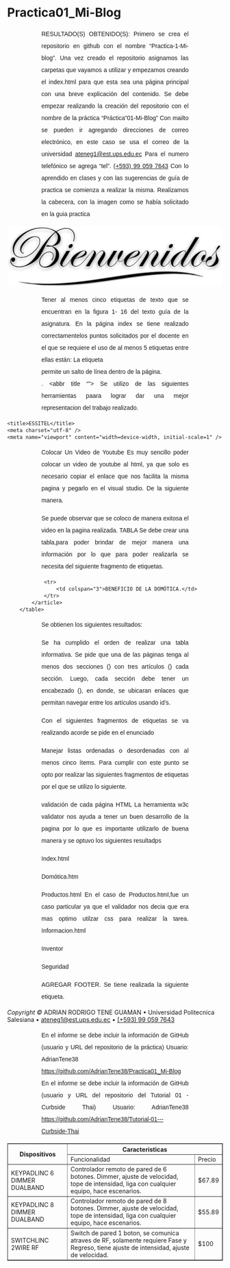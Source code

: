 # Practica01_Mi-Blog
RESULTADO(S) OBTENIDO(S):
Primero se crea el repositorio en github con el nombre “Practica-1-Mi-blog”. Una vez creado el repositorio asignamos las carpetas que vayamos a utilizar y empezamos creando el index.html para que esta sea una página principal con una breve explicación del contenido.
Se debe empezar realizando la creación del repositorio con el nombre de  la práctica “Práctica”01-Mi-Blog”
Con mailto se pueden ir agregando direcciones de correo electrónico, en este caso se usa el correo de la universidad
<a href="mailto:ateneg1@est.ups.edu.ec">ateneg1@est.ups.edu.ec</a>
Para el numero telefónico se agrega “tel”.
<a href="tel:+593990597643">(+593)  99 059 7643</a>
Con lo aprendido en clases y con las sugerencias de guía de practica se comienza a realizar la misma.
Realizamos la cabecera, con la imagen como se había solicitado en la guia practica
 
<aside>
 <a href="index.html"><img src="Imagenes/bienvenidos1.png" alt="EESITEL" /></a>
  </aside>

Tener al menos cinco etiquetas de texto que se encuentran en la figura 1- 16 del texto guía de la asignatura.
En la página index se tiene realizado correctamentelos puntos solicitados por el docente en el que se requiere el uso de al menos 5 etiquetas entre ellas están:
La etiqueta <br /> permite un salto de línea dentro de la página.
<br>
<b> </b>.
<cite></cite> 
<abbr title “”> </abbr>
Se utilizo de las siguientes herramientas paara lograr dar una mejor representacion del trabajo realizado.

 <style>
        div.a {
            text-align: center;
            color: red;
        }
        
        div.enlace {
            text-align: right;
            color: darkorange;
        }
        
        p {
            line-height: 2.0em;
            font-family: Impact, Haettenschweiler, 'Arial Narrow Bold', sans-serif;
            text-align: justify;
            margin-left: 80px;
            margin-right: 80px;
        }
    </style>

    <title>ESSITEL</title>
    <meta charset="utf-8" />
    <meta name="viewport" content="width=device-width, initial-scale=1" />


Colocar Un Video de Youtube
Es muy sencillo poder colocar un video de youtube al html, ya que solo es necesario copiar el enlace que nos facilita la misma pagina y pegarlo en el visual studio. 
De la siguiente manera.
 
Se puede observar que se coloco de manera exitosa el video en la pagina realizada.
TABLA
Se debe crear una tabla,para poder brindar de mejor manera una información por lo que para poder realizarla se necesita del siguiente fragmento de etiquetas.
            

 
<table style="width: 100%" border=1>
            <tr>
                <th rowspan="2">Dispositivos</th>
                <th colspan="2">Caracteristicas</th>
            </tr>
            <tr>
                <td>Funcionalidad
                    <br>
                </td>
                <td>Precio</td>
            </tr>
            <tr>
                <td>KEYPADLINC 6 DIMMER DUALBAND</td>
                <td>Controlador remoto de pared de 6 botones. Dimmer, ajuste de velocidad, tope de intensidad, liga con cualquier equipo, hace escenarios.</td>
                <td>$67.89</td>
            </tr>
            <tr>
                <td>KEYPADLINC 8 DIMMER DUALBAND</td>
                <td>Controlador remoto de pared de 8 botones. Dimmer, ajuste de velocidad, tope de intensidad, liga con cualquier equipo, hace escenarios.</td>
                <td>$55.89</td>
            </tr>
            <tr>
                <td>SWITCHLINC 2WIRE RF</td>
                <td>Switch de pared 1 boton, se comunica atraves de RF, solamente requiere Fase y Regreso, tiene ajuste de intensidad, ajuste de velocidad.</td>
                <td>$100</td>

                <tr>
                    <td colspan="3">BENEFICIO DE LA DOMÓTICA.</td>
                </tr>
            </article>
        </table>

Se obtienen los siguientes resultados:
 

Se ha cumplido el orden de realizar una tabla informativa.
Se pide que una de las páginas tenga al menos dos secciones () con tres artículos () cada sección. Luego, cada sección debe tener un encabezado (), en donde, se ubicaran enlaces que permitan navegar entre los artículos usando id’s.
 
 

Con el siguientes fragmentos de etiquetas se va realizando acorde se pide en el enunciado

Manejar listas ordenadas o desordenadas con al menos cinco ítems.
Para cumplir con este punto se opto por realizar las siguientes fragmentos de etiquetas por el que se utilizo lo siguiente.
 


validación de cada página HTML
La herramienta w3c validator nos ayuda a tener un buen desarrollo de la pagina por lo que es importante utilizarlo de buena manera y se optuvo los siguientes resultadps

Index.html
 

Domótica.htm
 

Productos.html
En el caso de Productos.html,fue un caso particular ya que el validador nos decia que era mas optimo utilzar css para realizar la tarea.
Informacion.html
 
Inventor
 

Seguridad
 


AGREGAR FOOTER.
Se tiene realizada la siguiente etiqueta.
   <footer>
            <cite>Copyright &copy; </cite> ADRIAN RODRIGO TENE GUAMAN &#8226; Universidad Politecnica Salesiana &#8226;
            <a href="mailto:ateneg1@est.ups.edu.ec"> ateneg1@est.ups.edu.ec</a> &#8226; <a href="tel:+593990597643">(+593)
          99 059 7643</a>
   </footer>

En el informe se debe incluir la información de GitHub (usuario y URL del repositorio de la práctica)
Usuario: AdrianTene38
https://github.com/AdrianTene38/Practica01_Mi-Blog
En el informe se debe incluir la información de GitHub (usuario y URL del repositorio del Tutorial 01 - Curbside Thai)
Usuario: AdrianTene38
https://github.com/AdrianTene38/Tutorial-01---Curbside-Thai


